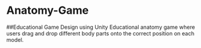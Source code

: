 # Anatomy-Game
##Educational Game Design using Unity
Educational anatomy game where users drag and drop different body parts onto the correct position on each model.

